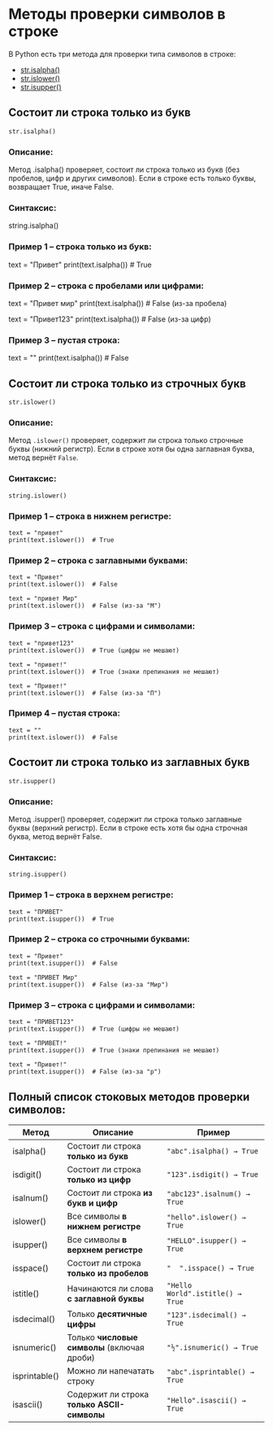 # Методы проверки символов в строке

В Python есть три метода для проверки типа символов в строке:

- [str.isalpha()](#состоит-ли-строка-только-из-букв)
- [str.islower()](#состоит-ли-строка-только-из-строчных-букв)
- [str.isupper()](#состоит-ли-строка-только-из-заглавных-букв)

## Состоит ли строка только из букв
`str.isalpha() `

### Описание:
Метод .isalpha() проверяет, состоит ли строка только из букв (без пробелов, цифр и других символов).
Если в строке есть только буквы, возвращает True, иначе False.

### Синтаксис:

string.isalpha()

### Пример 1 – строка только из букв:

text = "Привет"
print(text.isalpha())  # True

### Пример 2 – строка с пробелами или цифрами:

text = "Привет мир"
print(text.isalpha())  # False (из-за пробела)

text = "Привет123"
print(text.isalpha())  # False (из-за цифр)

### Пример 3 – пустая строка:

text = ""
print(text.isalpha())  # False

## Состоит ли строка только из строчных букв
`str.islower()` 

### Описание:
Метод `.islower()` проверяет, содержит ли строка только строчные буквы (нижний регистр).
Если в строке хотя бы одна заглавная буква, метод вернёт `False`.

### Синтаксис:

`string.islower()`

### Пример 1 – строка в нижнем регистре:
```
text = "привет"
print(text.islower())  # True
```
### Пример 2 – строка с заглавными буквами:
```
text = "Привет"
print(text.islower())  # False

text = "привет Мир"
print(text.islower())  # False (из-за "М")
```
### Пример 3 – строка с цифрами и символами:
```
text = "привет123"
print(text.islower())  # True (цифры не мешают)

text = "привет!"
print(text.islower())  # True (знаки препинания не мешают)

text = "Привет!"
print(text.islower())  # False (из-за "П")
```
### Пример 4 – пустая строка:
```
text = ""
print(text.islower())  # False
```

## Состоит ли строка только из заглавных букв
`str.isupper()`

### Описание:
Метод .isupper() проверяет, содержит ли строка только заглавные буквы (верхний регистр).
Если в строке есть хотя бы одна строчная буква, метод вернёт False.

### Синтаксис:

`string.isupper()`

### Пример 1 – строка в верхнем регистре:
```
text = "ПРИВЕТ"
print(text.isupper())  # True
```
### Пример 2 – строка со строчными буквами:
```
text = "Привет"
print(text.isupper())  # False

text = "ПРИВЕТ Мир"
print(text.isupper())  # False (из-за "Мир")
```
### Пример 3 – строка с цифрами и символами:
```
text = "ПРИВЕТ123"
print(text.isupper())  # True (цифры не мешают)

text = "ПРИВЕТ!"
print(text.isupper())  # True (знаки препинания не мешают)

text = "Привет!"
print(text.isupper())  # False (из-за "р")
```

## Полный список стоковых методов проверки символов:
| Метод         | Описание                                             | Пример                      |
|--------------|-------------------------------------------------|----------------------------|
| isalpha()    | Состоит ли строка **только из букв**             | `"abc".isalpha() → True`   |
| isdigit()    | Состоит ли строка **только из цифр**             | `"123".isdigit() → True`   |
| isalnum()    | Состоит ли строка **из букв и цифр**             | `"abc123".isalnum() → True` |
| islower()    | Все символы **в нижнем регистре**                | `"hello".islower() → True` |
| isupper()    | Все символы **в верхнем регистре**               | `"HELLO".isupper() → True` |
| isspace()    | Состоит ли строка **только из пробелов**         | `"  ".isspace() → True`    |
| istitle()    | Начинаются ли слова **с заглавной буквы**        | `"Hello World".istitle() → True` |
| isdecimal()  | Только **десятичные цифры**                      | `"123".isdecimal() → True` |
| isnumeric()  | Только **числовые символы** (включая дроби)      | `"½".isnumeric() → True`   |
| isprintable()| Можно ли напечатать строку                       | `"abc".isprintable() → True` |
| isascii()    | Содержит ли строка **только ASCII-символы**      | `"Hello".isascii() → True` |
